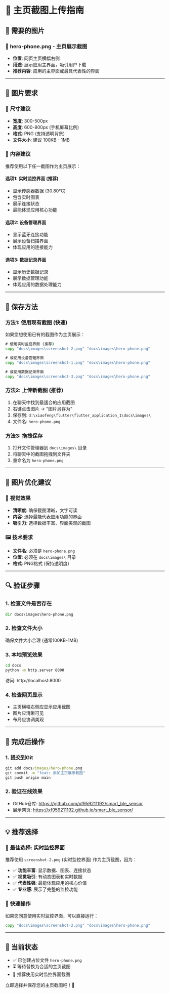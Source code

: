 # 📱 主页截图上传指南

## 🎯 **需要的图片**

### 📱 **hero-phone.png** - 主页展示截图
- **位置**: 网页主页横幅右侧
- **用途**: 展示应用主界面，吸引用户下载
- **推荐内容**: 应用的主界面或最具代表性的界面

---

## 📐 **图片要求**

### 🎨 **尺寸建议**
- **宽度**: 300-500px
- **高度**: 600-800px (手机屏幕比例)
- **格式**: PNG (支持透明背景)
- **文件大小**: 建议 100KB - 1MB

### 📱 **内容建议**
推荐使用以下任一截图作为主页展示：

#### **选项1: 实时监控界面** (推荐)
- 显示传感器数据 (30.80°C)
- 包含实时图表
- 展示连接状态
- 最能体现应用核心功能

#### **选项2: 设备管理界面**
- 显示蓝牙连接功能
- 展示设备扫描界面
- 体现应用的连接能力

#### **选项3: 数据记录界面**
- 显示历史数据记录
- 展示数据管理功能
- 体现应用的数据处理能力

---

## 💾 **保存方法**

### **方法1: 使用现有截图** (快速)
如果您想使用已有的截图作为主页展示：

```cmd
# 使用实时监控界面 (推荐)
copy "docs\images\screenshot-2.png" "docs\images\hero-phone.png"

# 或使用设备管理界面
copy "docs\images\screenshot-1.png" "docs\images\hero-phone.png"

# 或使用数据记录界面  
copy "docs\images\screenshot-3.png" "docs\images\hero-phone.png"
```

### **方法2: 上传新截图** (推荐)
1. 在聊天中找到最适合的应用截图
2. 右键点击图片 → "图片另存为"
3. 保存到: `d:\xiaofeng\flutter\flutter_application_1\docs\images\`
4. 文件名: `hero-phone.png`

### **方法3: 拖拽保存**
1. 打开文件管理器到 `docs\images\` 目录
2. 将聊天中的截图拖拽到文件夹
3. 重命名为 `hero-phone.png`

---

## 🎨 **图片优化建议**

### 📱 **视觉效果**
- **清晰度**: 确保截图清晰，文字可读
- **内容**: 选择最能代表应用功能的界面
- **吸引力**: 选择数据丰富、界面美观的截图

### 🖼️ **技术要求**
- **文件名**: 必须是 `hero-phone.png`
- **位置**: 必须在 `docs\images\` 目录
- **格式**: PNG格式 (保持透明度)

---

## 🔍 **验证步骤**

### 1. 检查文件是否存在
```cmd
dir docs\images\hero-phone.png
```

### 2. 检查文件大小
确保文件大小合理 (通常100KB-1MB)

### 3. 本地预览效果
```cmd
cd docs
python -m http.server 8000
```
访问: http://localhost:8000

### 4. 检查网页显示
- 主页横幅右侧应显示应用截图
- 图片应清晰可见
- 布局应协调美观

---

## 🚀 **完成后操作**

### 1. 提交到Git
```cmd
git add docs/images/hero-phone.png
git commit -m "feat: 添加主页展示截图"
git push origin main
```

### 2. 验证在线效果
- GitHub仓库: https://github.com/xf959211192/smart_ble_sensor
- 展示网页: https://xf959211192.github.io/smart_ble_sensor/

---

## 💡 **推荐选择**

### 🎯 **最佳选择: 实时监控界面**
推荐使用 `screenshot-2.png` (实时监控界面) 作为主页截图，因为：

- ✅ **功能丰富**: 显示数据、图表、连接状态
- ✅ **视觉吸引**: 有动态图表和实时数据
- ✅ **代表性强**: 最能体现应用的核心价值
- ✅ **专业感**: 展示了完整的监控功能

### 🎊 **快速操作**
如果您同意使用实时监控界面，可以直接运行：
```cmd
copy "docs\images\screenshot-2.png" "docs\images\hero-phone.png"
```

---

## 📱 **当前状态**
- ✅ 已创建占位文件 `hero-phone.png`
- ⏳ 等待替换为合适的主页截图
- 🎯 推荐使用实时监控界面截图

立即选择并保存您的主页截图吧！🚀
